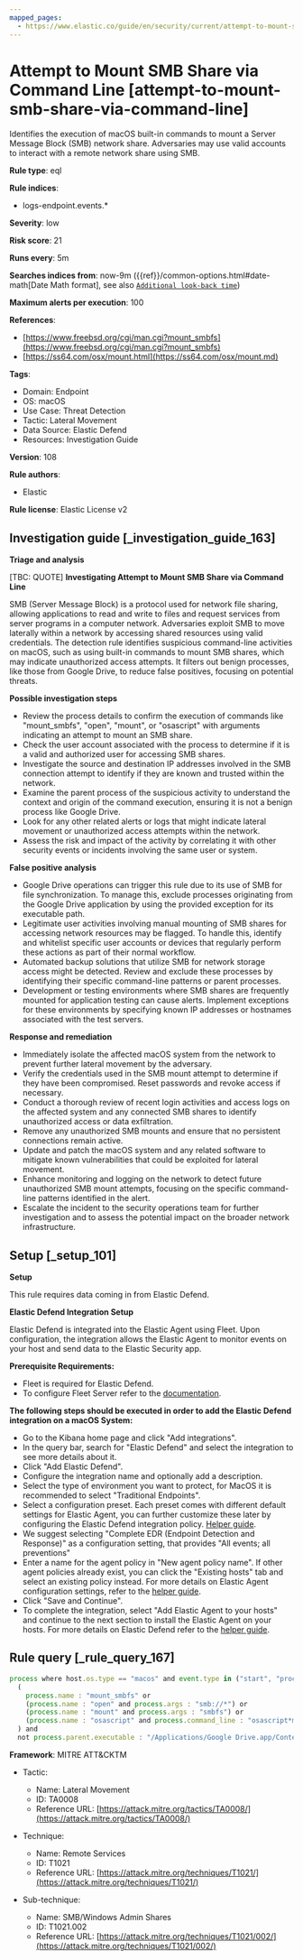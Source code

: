 ```yaml
---
mapped_pages:
  - https://www.elastic.co/guide/en/security/current/attempt-to-mount-smb-share-via-command-line.html
---
```


# Attempt to Mount SMB Share via Command Line [attempt-to-mount-smb-share-via-command-line]

Identifies the execution of macOS built-in commands to mount a Server Message Block (SMB) network share. Adversaries may use valid accounts to interact with a remote network share using SMB.

**Rule type**: eql

**Rule indices**:

* logs-endpoint.events.*

**Severity**: low

**Risk score**: 21

**Runs every**: 5m

**Searches indices from**: now-9m ({{ref}}/common-options.html#date-math[Date Math format], see also [`Additional look-back time`](docs-content://solutions/security/detect-and-alert/create-detection-rule.md#rule-schedule))

**Maximum alerts per execution**: 100

**References**:

* [https://www.freebsd.org/cgi/man.cgi?mount_smbfs](https://www.freebsd.org/cgi/man.cgi?mount_smbfs)
* [https://ss64.com/osx/mount.html](https://ss64.com/osx/mount.md)

**Tags**:

* Domain: Endpoint
* OS: macOS
* Use Case: Threat Detection
* Tactic: Lateral Movement
* Data Source: Elastic Defend
* Resources: Investigation Guide

**Version**: 108

**Rule authors**:

* Elastic

**Rule license**: Elastic License v2

## Investigation guide [_investigation_guide_163]

**Triage and analysis**

[TBC: QUOTE]
**Investigating Attempt to Mount SMB Share via Command Line**

SMB (Server Message Block) is a protocol used for network file sharing, allowing applications to read and write to files and request services from server programs in a computer network. Adversaries exploit SMB to move laterally within a network by accessing shared resources using valid credentials. The detection rule identifies suspicious command-line activities on macOS, such as using built-in commands to mount SMB shares, which may indicate unauthorized access attempts. It filters out benign processes, like those from Google Drive, to reduce false positives, focusing on potential threats.

**Possible investigation steps**

* Review the process details to confirm the execution of commands like "mount_smbfs", "open", "mount", or "osascript" with arguments indicating an attempt to mount an SMB share.
* Check the user account associated with the process to determine if it is a valid and authorized user for accessing SMB shares.
* Investigate the source and destination IP addresses involved in the SMB connection attempt to identify if they are known and trusted within the network.
* Examine the parent process of the suspicious activity to understand the context and origin of the command execution, ensuring it is not a benign process like Google Drive.
* Look for any other related alerts or logs that might indicate lateral movement or unauthorized access attempts within the network.
* Assess the risk and impact of the activity by correlating it with other security events or incidents involving the same user or system.

**False positive analysis**

* Google Drive operations can trigger this rule due to its use of SMB for file synchronization. To manage this, exclude processes originating from the Google Drive application by using the provided exception for its executable path.
* Legitimate user activities involving manual mounting of SMB shares for accessing network resources may be flagged. To handle this, identify and whitelist specific user accounts or devices that regularly perform these actions as part of their normal workflow.
* Automated backup solutions that utilize SMB for network storage access might be detected. Review and exclude these processes by identifying their specific command-line patterns or parent processes.
* Development or testing environments where SMB shares are frequently mounted for application testing can cause alerts. Implement exceptions for these environments by specifying known IP addresses or hostnames associated with the test servers.

**Response and remediation**

* Immediately isolate the affected macOS system from the network to prevent further lateral movement by the adversary.
* Verify the credentials used in the SMB mount attempt to determine if they have been compromised. Reset passwords and revoke access if necessary.
* Conduct a thorough review of recent login activities and access logs on the affected system and any connected SMB shares to identify unauthorized access or data exfiltration.
* Remove any unauthorized SMB mounts and ensure that no persistent connections remain active.
* Update and patch the macOS system and any related software to mitigate known vulnerabilities that could be exploited for lateral movement.
* Enhance monitoring and logging on the network to detect future unauthorized SMB mount attempts, focusing on the specific command-line patterns identified in the alert.
* Escalate the incident to the security operations team for further investigation and to assess the potential impact on the broader network infrastructure.


## Setup [_setup_101]

**Setup**

This rule requires data coming in from Elastic Defend.

**Elastic Defend Integration Setup**

Elastic Defend is integrated into the Elastic Agent using Fleet. Upon configuration, the integration allows the Elastic Agent to monitor events on your host and send data to the Elastic Security app.

**Prerequisite Requirements:**

* Fleet is required for Elastic Defend.
* To configure Fleet Server refer to the [documentation](docs-content://reference/ingestion-tools/fleet/fleet-server.md).

**The following steps should be executed in order to add the Elastic Defend integration on a macOS System:**

* Go to the Kibana home page and click "Add integrations".
* In the query bar, search for "Elastic Defend" and select the integration to see more details about it.
* Click "Add Elastic Defend".
* Configure the integration name and optionally add a description.
* Select the type of environment you want to protect, for MacOS it is recommended to select "Traditional Endpoints".
* Select a configuration preset. Each preset comes with different default settings for Elastic Agent, you can further customize these later by configuring the Elastic Defend integration policy. [Helper guide](docs-content://solutions/security/configure-elastic-defend/configure-an-integration-policy-for-elastic-defend.md).
* We suggest selecting "Complete EDR (Endpoint Detection and Response)" as a configuration setting, that provides "All events; all preventions"
* Enter a name for the agent policy in "New agent policy name". If other agent policies already exist, you can click the "Existing hosts" tab and select an existing policy instead. For more details on Elastic Agent configuration settings, refer to the [helper guide](docs-content://reference/ingestion-tools/fleet/agent-policy.md).
* Click "Save and Continue".
* To complete the integration, select "Add Elastic Agent to your hosts" and continue to the next section to install the Elastic Agent on your hosts. For more details on Elastic Defend refer to the [helper guide](docs-content://solutions/security/configure-elastic-defend/install-elastic-defend.md).


## Rule query [_rule_query_167]

```js
process where host.os.type == "macos" and event.type in ("start", "process_started") and
  (
    process.name : "mount_smbfs" or
    (process.name : "open" and process.args : "smb://*") or
    (process.name : "mount" and process.args : "smbfs") or
    (process.name : "osascript" and process.command_line : "osascript*mount volume*smb://*")
  ) and
  not process.parent.executable : "/Applications/Google Drive.app/Contents/MacOS/Google Drive"
```

**Framework**: MITRE ATT&CKTM

* Tactic:

    * Name: Lateral Movement
    * ID: TA0008
    * Reference URL: [https://attack.mitre.org/tactics/TA0008/](https://attack.mitre.org/tactics/TA0008/)

* Technique:

    * Name: Remote Services
    * ID: T1021
    * Reference URL: [https://attack.mitre.org/techniques/T1021/](https://attack.mitre.org/techniques/T1021/)

* Sub-technique:

    * Name: SMB/Windows Admin Shares
    * ID: T1021.002
    * Reference URL: [https://attack.mitre.org/techniques/T1021/002/](https://attack.mitre.org/techniques/T1021/002/)



